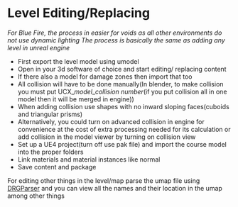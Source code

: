 # Level Editing/Replacing

*For Blue Fire, the process in easier for voids as all other environments do not use dynamic lighting*
*The process is basically the same as adding any level in unreal engine*

- First export the level model using umodel
- Open in your 3d software of choice and start editing/ replacing content
- If there also a model for damage zones then import that too
- All collision will have to be done manually(In blender, to make collision you must put UCX_*model*_*collision number*(if you put collision all in one model then it will be merged in engine))
- When adding collision use shapes with no inward sloping faces(cuboids and triangular prisms)
- Alternatively, you could turn on advanced collision in engine for convenience at the cost of extra processing needed for its calculation or add collision in the model viewer by turning on collision view
- Set up a UE4 project(turn off use pak file) and import the course model into the proper folders
- Link materials and material instances like normal
- Save content and package

For editing other things in the level/map parse the umap file using [DRGParser](https://github.com/Buckminsterfullerene02/DRG-Modding/tree/main/DRGParser) and you can view all the names and their location in the umap among other things

